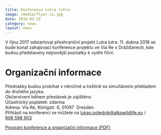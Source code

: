 ```yaml
---
title: Konference Lutra lutra
image: /media/flyer-cz.jpg
date: 2018-03-22
category: news
layout: news
---
```

V říjnu 2017 odstartoval přeshraniční projekt Lutra lutra. 11. dubna
2018 se bude konat zahajovací konference projektu ve Via Re
v Drážďanech, kde budou představeny nejnovější poznatky k vydře říční.

# Organizační informace

Přednášky budou probíhat v němčině a češtině se simultánním překladem do
druhého jazyka.  
Občerstvení během přestávek je zajištěno.  
Účastnický poplatek: zdarma  
Adresa: Via Re, Königstr. 6, 01097  Dresden  
Přihlásit na konferenci se můžete na
[lukas.polednik@alkawildlife.eu](mailto:lukas.polednik@alkawildlife.eu)
/ [606 598 903](tel:+420-606-598-903)

[Program konference a organizační informace (PDF)](/media/konference_lutra-lutra_program.pdf)

